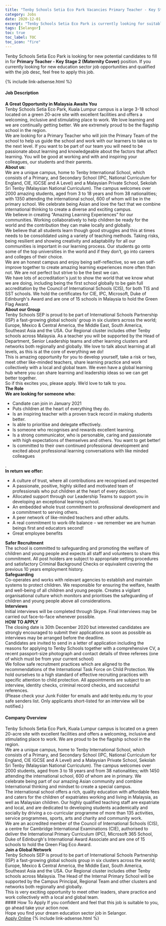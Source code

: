 ```yaml
---
title: "Tenby Schools Setia Eco Park Vacancies Primary Teacher - Key Stage 2 (Maternity Cover)" 
category: Jobs 
date: 2020-12-01 
excerpt: "Tenby Schools Setia Eco Park is currently looking for suitable person to fill in the Primary Teacher - Key Stage 2 (Maternity Cover) which positioned at Selangor" 
tags: [Selangor] 
toc: true 
toc_label: TOC 
toc_icon: "fire" 
--- 
```


<p>Tenby Schools Setia Eco Park is looking for new potential candidates to fill in for <b>Primary Teacher - Key Stage 2 (Maternity Cover)</b> position. If you currently looking for new education sector job opportunities and qualified with the job desc, feel free to apply this job.
</p>{% include link-adsense.html %} 
 <div><div><div><h4>Job Description</h4></div></div><div><div><span><div><div><div><strong>A Great Opportunity in Malaysia Awaits You</strong></div><div>Tenby Schools Setia Eco Park, Kuala Lumpur campus is a large 3-18 school located on a green 20-acre site with excellent facilities and offers a welcoming, inclusive and stimulating place to work. We love learning and we are continually getting better. We are extremely proud to be the flagship school in the region.</div><div>We are looking for a Primary Teacher who will join the Primary Team of the school to help us guide the school and work with our learners to take us to the next level. If you want to be part of our team you will need to be passionate about learning and knowledgeable about the factors that affect learning. You will be good at working and with and inspiring your colleagues, our students and their parents.</div><div><strong>About us:</strong></div><div>We are a unique campus, home to Tenby International School, which consists of a Primary, and Secondary School (IPC, National Curriculum for England, CIE, IGCSE and A Level) and a Malaysian Private School, Sekolah Sri Tenby (Malaysian National Curriculum). The campus welcomes over 2000 amazing students, aged from 3 to 18 years and from 38 nationalities; with 1350 attending the international school, 600 of whom will be in the primary school. We celebrate being Asian and love the fact that we combine international thinking to create a diverse and exciting campus.</div><div>We believe in creating &#8220;Amazing Learning Experiences&#8221; for our communities. Working collaboratively to help children be ready for the world and the contribution they can make locally and globally.</div><div>We believe that all students learn though good struggles and this at times needs to be consolidated using a variety of teaching methods. Taking risks, being resilient and showing creativity and adaptability for all our communities is important in our learning process. Our students go onto some of the top universities in the world and if they don&#8217;t, go into careers and colleges of their choice.</div><div>We are an honest campus and enjoy being self-reflective, so we can self-improve together to create amazing learning experiences more often than not. We are not perfect but strive to be the best we can.</div><div>We have lots of accreditation's just to show the world that we know what we are doing, including being the first school globally to be gain full accreditation by the Council of International Schools (CIS), for both TIS and SST schools. We hold the certificates for CIE, IPC, Microsoft, Duke of Edinburgh's Award and are one of 15 schools in Malaysia to hold the Green Flag Award.</div><div><strong>About our Group</strong></div><div>Tenby Schools SEP is proud to be part of International Schools Partnership (ISP) a fast-growing global schools&#8217; group in six clusters across the world; Europe, Mexico &amp; Central America, the Middle East, South America, Southeast Asia and the USA. Our Regional cluster includes other Tenby schools across Malaysia. As a teacher you will be supported by the Head of Department, Senior Leadership teams and other learning clusters and networks both regionally and globally. We love to talk about learning at all levels, as this is at the core of everything we do!</div><div>This is amazing opportunity for you to develop yourself, take a risk or two, meet other like-minded teachers, share learning practice and work collectively with a local and global team. We even have a global learning hub where you can share learning and leadership ideas so we can get better together.</div><div>So if this excites you, please apply. We&#8217;d love to talk to you.</div><div><strong>The Role</strong></div><div><strong>We are looking for someone who:</strong></div><ul><li>Candiate can join in January 2021</li><li>Puts children at the heart of everything they do.</li><li>Is an inspiring teacher with a proven track record in making students better.</li><li>Is able to prioritise and delegate effectively.</li><li>Is someone who recognises and rewards excellent learning.</li><li>Is a strong communicator, who is personable, caring and passionate with high expectations of themselves and others. You want to get better!</li><li>Is committed to their own continued professional development and excited about professional learning conversations with like minded colleagues</li></ul><div>.</div><div><strong>In return we offer:</strong></div><ul><li>A culture of trust, where all contributions are recognised and respected</li><li>A passionate, positive, highly skilled and motivated team of professionals who put children at the heart of every decision.</li><li>Allocated support through our Leadership Teams to support you in developing an exceptional learning school.</li><li>An embedded whole trust commitment to professional development and a commitment to serving others.</li><li>A peer network of like-minded teachers and other adults.</li><li>A real commitment to work-life balance &#8211; we remember we are human beings first and educators second!</li><li>Great employee benefits</li></ul><div><strong>Safer Recruitment</strong></div><div>The school is committed to safeguarding and promoting the welfare of children and young people and expects all staff and volunteers to share this commitment. All post holders are subject to appropriate vetting procedures and satisfactory Criminal Background Checks or equivalent covering the previous 10 years employment history.</div><div><strong>Safeguarding</strong></div><div>Co-operates and works with relevant agencies to establish and maintain systems to protect children. We responsible for ensuring the welfare, health and well-being of all children and young people. Creates a vigilant organisational culture which monitors and prioritises the safeguarding of children and young people above all considerations.</div><div><strong>Interviews</strong></div><div>Initial interviews will be completed through Skype. Final interviews may be carried out face-to-face whenever possible.</div><div><strong>HOW TO APPLY</strong></div><div>The closing date is 30th December 2020 but interested candidates are strongly encouraged to submit their applications as soon as possible as interviews may be arranged before the deadline.</div><div>Candidates are invited to send in a letter of application including the reasons for applying to Tenby Schools together with a comprehensive CV, a recent passport-size photograph and contact details of three referees (one of which must be from your current school)</div><div>We follow safe recruitment practices which are aligned to the recommendations of the International Task Force on Child Protection. We hold ourselves to a high standard of effective recruiting practices with specific attention to child protection. All appointments are subject to an interview, identity checks, criminal record checks, and successful references.</div><div>(Please check your Junk Folder for emails and add tenby.edu.my to your safe senders list. Only applicants short-listed for an interview will be notified.)</div></div></div></span></div></div></div> 
<div><div><div><h4>Company Overview</h4></div></div><div><div><span><div><div>
<div>
		Tenby Schools Setia Eco Park, Kuala Lumpur campus is located on a green 20-acre site with excellent facilities and offers a welcoming, inclusive and stimulating place to work. We are proud to be the flagship school in the region.</div>
<div>
		We are a unique campus, home to Tenby International School, which consists of a Primary, and Secondary School (IPC, National Curriculum for England, CIE IGCSE and A Level) and a Malaysian Private School, Sekolah Sri Tenby (Malaysian National Curriculum). The campus welcomes over 2000 students, aged from 3 to 18 years and from 38 nationalities; with 1450 attending the international school, 600 of whom are in primary. We celebrate being part of our amazing Asian community and combine International thinking and mindset to create a special campus.</div>
<div>
		The international school offers a rich, quality education with affordable fees and caters for the children of expatriates working and living in Malaysia, as well as Malaysian children. Our highly qualified teaching staff are expatriate and local, and are dedicated to developing students academically and socially by driving a co-curricular programme of more than 135 activities, service programmes, sports, arts and charity and community work.</div>
<div>
		We are an accredited member of the Council of International Schools (CIS), a centre for Cambridge International Examinations (CIE), authorised to deliver the International Primary Curriculum (IPC), Microsoft 365 School, Duke of Edinburgh's International Award Associate and are one of 15 schools to hold the Green Flag Eco Award.</div>
</div>
<div>
<div>
<strong>Join a Global Network</strong></div>
<div>
		Tenby Schools SEP is proud to be part of International Schools Partnership (ISP) a fast-growing global schools group in six clusters across the world; Europe, Mexico &amp; Central America, the Middle East, South America, Southeast Asia and the USA. Our Regional cluster includes other Tenby schools across Malaysia. The Head of the Internal Primary School will be supported by the Campus Principal, Regional Team and other clusters and networks both regionally and globally.</div>
<div>
		This is very exciting opportunity to meet other leaders, share practice and work collectively with a local and global team.</div>
</div></div></span></div></div></div> 
#### How To Apply 
If you confident and feel that this job is suitable to you, go ahead take your action now. <br/> 
Hope you find your dream education sector job in Selangor. <br/> 
<a href="https://www.jobstreet.com.my/en/job/primary-teacher-key-stage-2-maternity-cover-4433136?jobId=jobstreet-my-job-4433136&sectionRank=18&token=0~e2875056-6e2a-4c7a-b037-a7cc9cb3fc51&fr=SRP%20View%20In%20New%20Ta" class="btn btn--info" target="_blank" rel="nofollow noopenner">Apply Online</a> 
{% include link-adsense.html %} 